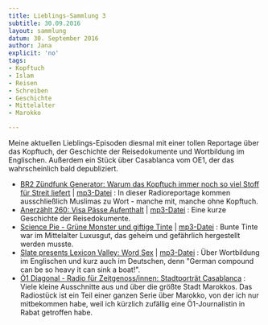 ```yaml
---
title: Lieblings-Sammlung 3
subtitle: 30.09.2016
layout: sammlung
datum: 30. September 2016
author: Jana
explicit: 'no'
tags:
- Kopftuch
- Islam
- Reisen
- Schreiben
- Geschichte
- Mittelalter
- Marokko

---
```


Meine aktuellen Lieblings-Episoden diesmal mit einer tollen Reportage über das Kopftuch, der Geschichte der Reisedokumente und Wortbildung im Englischen. Außerdem ein Stück über Casablanca vom OE1, der das wahrscheinlich bald depubliziert.


  * [BR2 Zündfunk Generator: Warum das Kopftuch immer noch so viel Stoff für Streit liefert](http://www.br.de/radio/bayern2/sendungen/zuendfunk/kolumnen-sendungen/generator/generator-debatte-symbol-kopftuch-100.html) | [mp3-Datei](http://cdn-storage.br.de/MUJIuUOVBwQIbtChb6OHu7ODifWH_-by/_-QS/9AgP_2gy/160918_2205_Zuendfunk-Generator_PODCAST-Generator-Warum-das-Kopftuch-noch-i.mp3)
  : In dieser Radioreportage kommen ausschließlich Muslimas zu Wort - manche mit, manche ohne Kopftuch.
  * [Anerzählt 260: Visa Pässe Aufenthalt](http://anerzaehlt.net/260-visa-paesse-aufenthalt/) | [mp3-Datei](http://anerzaehlt.net/episodes/AZ260.mp3)
  : Eine kurze Geschichte der Reisedokumente.
  * [Science Pie - Grüne Monster und giftige Tinte](http://www.sciencepie.org/episoden/2016/8/sixjog5llb3h29s75ihfbrovhgo94q) | [mp3-Datei](https://static1.squarespace.com/static/53ce5486e4b0f5f6331aca7c/t/57c741a09de4bb68352d8c13/1472676637007/25_GamesonBeeby2_V3_deu.mp3/original/25_GamesonBeeby2_V3_deu.mp3)
  : Bunte Tinte war im Mittelalter Luxusgut, das geheim und gefährlich hergestellt werden musste.
  * [Slate presents Lexicon Valley: Word Sex](http://www.slate.com/articles/podcasts/lexicon_valley/2016/08/how_pronunciation_changes_as_terms_go_from_new_to_mainstream.html) | [mp3-Datei](http://traffic.megaphone.fm/SM6385946921.mp3)
  : Über Wortbildung im Englischen und kurz auch im Deutschen, denn "German compound can be so heavy it can sink a boat!".
  * [Ö1 Diagonal - Radio für Zeitgenoss/innen: Stadtporträt Casablanca](http://oe1.orf.at/programm/449129)
  : Viele kleine Ausschnitte aus und über die größte Stadt Marokkos. Das Radiostück ist ein Teil einer ganzen Serie über Marokko, von der ich nur mitbekommen habe, weil ich kürzlich zufällig eine Ö1-Journalistin in Rabat getroffen habe.
